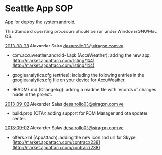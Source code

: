Seattle App SOP
===============

App for deploy the system android.

This Standard operating procedure should be run under Windows/GNU/Mac OS.

[2013-08-28](https://github.com/Siragon/seattle-app-sop/commit/a57ca690140aa84cc476d4c2ddd4ada97636432e) Alexander Salas  <desarrollo03@siragon.com.ve>

   * com.accuweather.android-1.apk (AccuWeather): adding the new app, [http://market.appattach.com/listing/144](http://market.appattach.com/listing/144)
   
   * googleanalytics.cfg (entries): including the following entries in the googleanalytics.cfg file on your device for AccuWeather.

   * README.md (Changelog): adding a readme file with records of changes made in the project.
	

[2013-09-02](https://github.com/Siragon/seattle-app-sop/commit/9c4140cb7eace3aa7cce8fab1e2d19e8c0337fc1) Alexander Salas  <desarrollo03@siragon.com.ve>

   * build.prop (OTA): adding support for ROM Manager and ota updater center.


[2013-09-02](https://github.com/Siragon/seattle-app-sop/commit/158f210ad4dcb0ab1e4ac176682830b5d2fb2c7b) Alexander Salas  <desarrollo03@siragon.com.ve>

   * offers.xml (AppAttach): adding the new icon and url for Skype, [http://market.appattach.com/contract/238](http://market.appattach.com/contract/238)
	

	